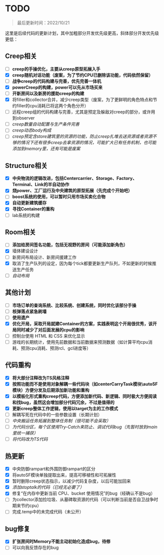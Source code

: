 # TODO

> 最后更新时间：2022/10/21

这里是后续代码的更新计划，其中加粗部分开发优先级更高，斜体部分开发优先级更低：

## Creep相关

- [ ] **creep的手操优化，主要从creep原型拓展入手**
- [x] **creep随机对话功能（废案，为了节约CPU已删除该功能，代码依然保留）**
- [ ] **战争creep的代码构建与完善，优先完善一体机**
- [x] **powerCreep的构建，power可以先从市场买来**
- [ ] **开新房间以及新房的援助creep的构建**
- [x] 将filler和collector合并，减少creep类型（废案，为了更鲜明的角色特点和节约filler的cpu消耗已将这两个角色分开）
- [ ] 远程creep组的代码构建与完善，尤其是预定及躲敌对creep的部分，或许用到observer
- [ ] *creep数量自动配置与生产条件完善*
- [ ] *creep动态body构成*
- [ ] *creep预定含store建筑里的资源的功能，防止creep扎堆去送资源或者资源不够的情况下还有很多creep去拿资源的情况，可能扩大已有任务机制，也可能添加到memory里，还有可能是废案*

## Structure相关

- [x] **中央物流的逻辑改进，包括Centercarrier、Storage、Factory、Terminal、Link的半自动协作**
- [x] **烧power、工厂运行及中央建筑的原型拓展（先完成个开始吧）**
- [ ] **boost系统的使用，可以暂时只用市场买卖化合物**
- [x] **自动更新建筑缓存**
- [x] **寻找Container的重构**
- [ ] lab系统的构建

## Room相关

- [ ] **添加给房间签名功能，包括无视野的房间（可能添加新角色）**
- [x] 墙体建设设计
- [ ] 新房间布局设计、新房间援建工作
- [x] 取消了生产队列的设定，因为每个tick都要更新生产队列，不如更新的时候推送生产任务
- [ ] *自动布局*

## 其他计划

- [ ] **市场订单的查询系统、比较系统、创建系统，同时优化该部分手操**
- [ ] **核弹落点紧急刷墙**
- [ ] **使用遗产**
- [x] **优化开局，采取开局就建Container的方案，实践表明这个开局很优秀，该开局同时减少了对后面发展的cpu的影响**
- [ ] 控制台使用 HTML 和 CSS 来优化显示
- [ ] 游戏的长期统计，使用先前数据和当前数据来预测数据（如计算平均cpu消耗、预测cpu消耗、预测rcl、gcl进度等）

## 代码重构

- [x] **将大部分注释改为TS风格注释**
- [x] **按照功能而不是使用对象解耦一些代码块（如centerCarryTask模块\autoSF模块）方便分发及后期添加新功能和重构**
- [x] **以模板化形式重构creep代码，方便添加新代码、新逻辑、同时极大方便阅读和找bug，虽然这会增加部分代码冗余，不过是值得的**
- [x] **更新creep整体工作逻辑，使用以target为主的工作模式**
- [ ] 解耦写死在代码中的一些参数设置（长期计划）
- [ ] *中央搬运任务拓展到整体任务制（很可能不会采取）*
- [ ] *为代码分区，每个区使用Try-Catch来防止、调试代码bug（先暂时放到main里统一捕获）*
- [ ] *将代码改为TS代码*

## 热更新

- [x] 中央防御rampart和外围防御rampart的区分
- [x] 将autoSF模块单独提取出来，提高可移植性和可拓展性
- [x] 暂时删除creep状态指示，以减少代码复杂度，以后可能加回来
- [x] *添加stoptalk的代码（已经无必要了）*
- [x] 修复“在内存中更新当前 CPU、bucket 使用情况”的bug（经确认不是bug）
- [ ] 为collector添加捡垃圾、从墓碑取资源的代码（可以判断当前是否自卫战争时期来节约cpu）
- [ ] 完成.temp中的未完成代码（未公开）

## bug修复

- [x] **扩张房间时Memory不能主动初始化造成bug，待修**
- [ ] 可以向我反馈存在的bug
